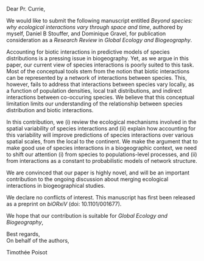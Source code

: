 Dear Pr. Currie,

We would like to submit the following manuscript entitled *Beyond species:
why ecological interactions vary through space and time*, authored by myself,
Daniel B Stouffer, and Dominique Gravel, for publication consideration as
a *Research Review* in *Global Ecology and Biogeography*.

Accounting for biotic interactions in predictive models of species
distributions is a pressing issue in biogeography. Yet, as we argue in
this paper, our current view of species interactions is poorly suited
to this task. Most of the conceptual tools stem from the notion that
biotic interactions can be represented by a network of interactions between
species. This, however, fails to address that interactions between species vary
locally, as a function of population densities, local trait distributions,
and indirect interactions between co-occuring species. We believe that this
conceptual limitation limits our understanding of the relationship between
species distribution and biotic interactions.

In this contribution, we (i) review the ecological mechanisms involved in the
spatial variability of species interactions and (ii) explain how accounting for
this variability will improve predictions of species interactions over various
spatial scales, from the local to the continent. We make the argument that to
make good use of species interactions in a biogeographic context, we need to
shift our attention (i) from species to populations-level processes, and (ii)
from interactions as a constant to probabilistic models of network structure.

We are convinced that our paper is highly novel, and will be an important
contribution to the ongoing discussion about merging ecological interactions
in biogeographical studies.

We declare no conflicts of interest. This manuscript has first been released
as a preprint on *biORxiV* (doi: 10.1101/001677).

We hope that our contribution is suitable for *Global Ecology and
Biogeography*,

Best regards,   
On behalf of the authors,   
   
Timothée Poisot
